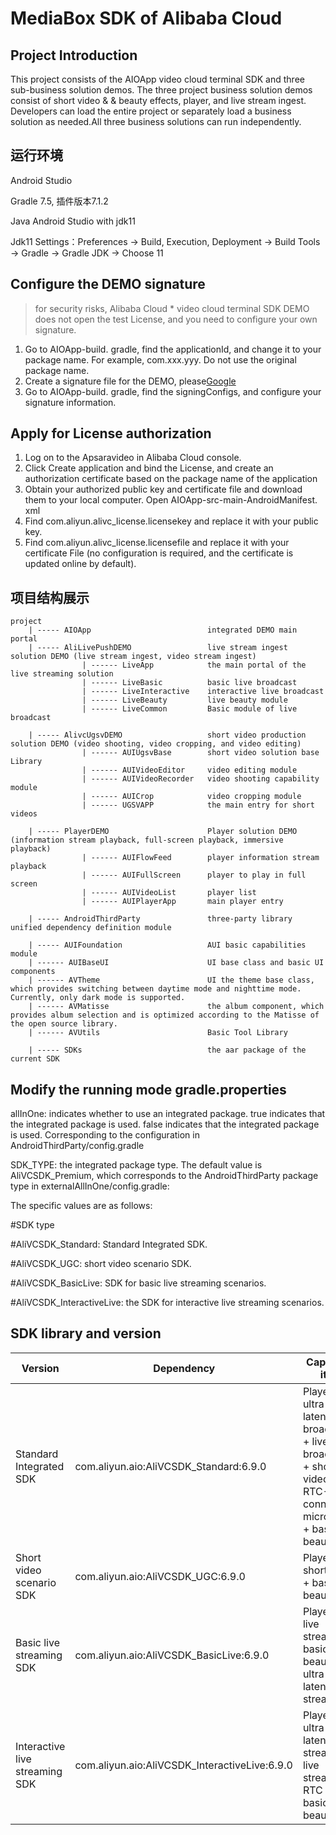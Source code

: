 # MediaBox SDK of Alibaba Cloud

## Project Introduction
This project consists of the AIOApp video cloud terminal SDK and three sub-business solution demos. The three project business solution demos consist of short video & & beauty effects, player, and live stream ingest. Developers can load the entire project or separately load a business solution as needed.All three business solutions can run independently.

## 运行环境
Android Studio

Gradle 7.5, 插件版本7.1.2

Java Android Studio with jdk11

Jdk11 Settings：Preferences -> Build, Execution, Deployment -> Build Tools -> Gradle -> Gradle JDK -> Choose 11

##  Configure the DEMO signature
>  for security risks, Alibaba Cloud * video cloud terminal SDK DEMO does not open the test License, and you need to configure your own signature.
1. Go to AIOApp-build. gradle, find the applicationId, and change it to your package name. For example, com.xxx.yyy. Do not use the original package name.
2. Create a signature file for the DEMO, please[Google](https://www.google.com.hk/search?q=android%20sign)
3. Go to AIOApp-build. gradle, find the signingConfigs, and configure your signature information.


## Apply for License authorization
1. Log on to the Apsaravideo in Alibaba Cloud console.
2. Click Create application and bind the License, and create an authorization certificate based on the package name of the application
3. Obtain your authorized public key and certificate file and download them to your local computer. Open AIOApp-src-main-AndroidManifest. xml
4. Find com.aliyun.alivc_license.licensekey and replace it with your public key.
5. Find com.aliyun.alivc_license.licensefile and replace it with your certificate File (no configuration is required, and the certificate is updated online by default).

## 项目结构展示
```
project
    | ----- AIOApp                          integrated DEMO main portal
    | ----- AliLivePushDEMO                 live stream ingest solution DEMO (live stream ingest, video stream ingest)
                | ------ LiveApp            the main portal of the live streaming solution
                | ------ LiveBasic          basic live broadcast
                | ------ LiveInteractive    interactive live broadcast
                | ------ LiveBeauty         live beauty module
                | ------ LiveCommon         Basic module of live broadcast
    
    | ----- AlivcUgsvDEMO                   short video production solution DEMO (video shooting, video cropping, and video editing)
                | ------ AUIUgsvBase        short video solution base Library
                | ------ AUIVideoEditor     video editing module
                | ------ AUIVideoRecorder   video shooting capability module
                | ------ AUICrop            video cropping module
                | ------ UGSVAPP            the main entry for short videos
    
    | ----- PlayerDEMO                      Player solution DEMO (information stream playback, full-screen playback, immersive playback)
                | ------ AUIFlowFeed        player information stream playback
                | ------ AUIFullScreen      player to play in full screen
                | ------ AUIVideoList       player list
                | ------ AUIPlayerApp       main player entry
    
    | ----- AndroidThirdParty               three-party library unified dependency definition module
    
    | ----- AUIFoundation                   AUI basic capabilities module
    | ------ AUIBaseUI                      UI base class and basic UI components
    | ------ AVTheme                        UI the theme base class, which provides switching between daytime mode and nighttime mode. Currently, only dark mode is supported.
    | ------ AVMatisse                      the album component, which provides album selection and is optimized according to the Matisse of the open source library.
    | ------ AVUtils                        Basic Tool Library
    
    | ----- SDKs                            the aar package of the current SDK
```
## Modify the running mode gradle.properties
allInOne: indicates whether to use an integrated package. true indicates that the integrated package is used. false indicates that the integrated package is used. Corresponding to the configuration in AndroidThirdParty/config.gradle

SDK_TYPE: the integrated package type. The default value is AliVCSDK_Premium, which corresponds to the AndroidThirdParty package type in externalAllInOne/config.gradle:

The specific values are as follows:

#SDK type

#AliVCSDK_Standard: Standard Integrated SDK.

#AliVCSDK_UGC: short video scenario SDK.

#AliVCSDK_BasicLive: SDK for basic live streaming scenarios.

#AliVCSDK_InteractiveLive: the SDK for interactive live streaming scenarios.

## SDK library and version
| Version | Dependency                                    | Capability item |
|-------------|-----------------------------------------------|----------------------------------------|
| Standard Integrated SDK | com.aliyun.aio:AliVCSDK_Standard:6.9.0        | Player + ultra-low latency live broadcast + live broadcast + short video + RTC-connected microphone + basic beauty |
| Short video scenario SDK | com.aliyun.aio:AliVCSDK_UGC:6.9.0             | Player + short video + basic beauty |
| Basic live streaming SDK | com.aliyun.aio:AliVCSDK_BasicLive:6.9.0       | Player + live streaming + basic beauty + ultra-low latency live streaming |
| Interactive live streaming SDK | com.aliyun.aio:AliVCSDK_InteractiveLive:6.9.0 | Player + ultra-low latency live streaming + live streaming + RTC link + basic beauty |